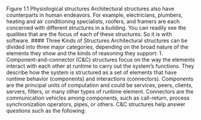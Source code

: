 Figure 1.1 Physiological structures Architectural structures also have counterparts in human endeavors. For example, electricians, plumbers, heating and air conditioning specialists, roofers, and framers are each concerned with different structures in a building. You can readily see the qualities that are the focus of each of these structures. So it is with software. #### Three Kinds of Structures Architectural structures can be divided into three major categories, depending on the broad nature of the elements they show and the kinds of reasoning they support: 1.  Component-and-connector (C&C) structures focus on the way the elements interact with each other at runtime to carry out the system’s functions. They describe how the system is structured as a set of elements that have runtime behavior (components) and interactions (connectors). Components are the principal units of computation and could be services, peers, clients, servers, filters, or many other types of runtime element. Connectors are the communication vehicles among components, such as call-return, process synchronization operators, pipes, or others. C&C structures help answer questions such as the following: